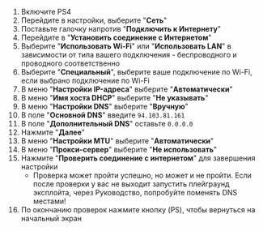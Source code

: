 1. Включите PS4
1. Перейдите в настройки, выберите "**Сеть**"
1. Поставьте галочку напротив "**Подключить к Интернету**"
1. Перейдите в "**Установить соединение с Интернетом**"
1. Выберите "**Использовать Wi-Fi**" или "**Использовать LAN**" в зависимости от типа вашего подключения - беспроводного и проводного соответственно
1. Выберите "**Специальный**", выберите ваше подключение по Wi-Fi, если выбрано подключение по Wi-Fi
1. В меню "**Настройки IP-адреса**" выберите "**Автоматически**"
1. В меню "**Имя хоста DHCP**" выберите "**Не указывать**"
1. В меню "**Настройки DNS**" выберите "**Вручную**"
1. В поле "**Основной DNS**" введите `94.103.81.161`
1. В поле "**Дополнительный DNS**" оставьте `0.0.0.0`
1. Нажмите "**Далее**"
1. В меню "**Настройки MTU**" выберите "**Автоматически**"
1. В меню "**Прокси-сервер**" выберите "**Не использовать**"
1. Нажмите "**Проверить соединение с интернетом**" для завершения настройки
	* Проверка может пройти успешно, но может и не пройти. Если после проверки у вас не выходит запустить плейграунд эксплойта, через Руководство, попробуйте поменять DNS местами!
1. По окончанию проверок нажмите кнопку (PS), чтобы вернуться на начальный экран